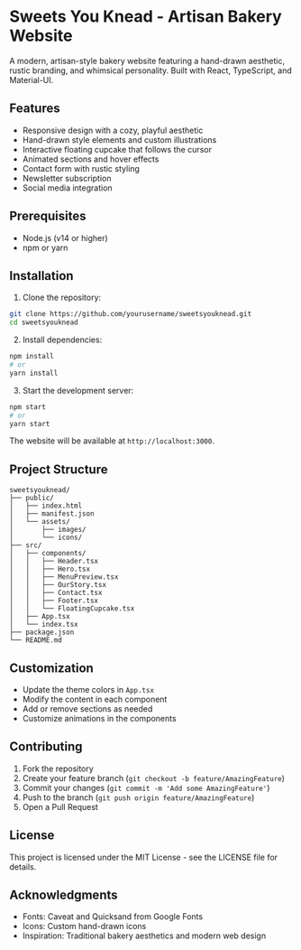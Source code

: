 # Sweets You Knead - Artisan Bakery Website

A modern, artisan-style bakery website featuring a hand-drawn aesthetic, rustic branding, and whimsical personality. Built with React, TypeScript, and Material-UI.

## Features

- Responsive design with a cozy, playful aesthetic
- Hand-drawn style elements and custom illustrations
- Interactive floating cupcake that follows the cursor
- Animated sections and hover effects
- Contact form with rustic styling
- Newsletter subscription
- Social media integration

## Prerequisites

- Node.js (v14 or higher)
- npm or yarn

## Installation

1. Clone the repository:
```bash
git clone https://github.com/yourusername/sweetsyouknead.git
cd sweetsyouknead
```

2. Install dependencies:
```bash
npm install
# or
yarn install
```

3. Start the development server:
```bash
npm start
# or
yarn start
```

The website will be available at `http://localhost:3000`.

## Project Structure

```
sweetsyouknead/
├── public/
│   ├── index.html
│   ├── manifest.json
│   └── assets/
│       ├── images/
│       └── icons/
├── src/
│   ├── components/
│   │   ├── Header.tsx
│   │   ├── Hero.tsx
│   │   ├── MenuPreview.tsx
│   │   ├── OurStory.tsx
│   │   ├── Contact.tsx
│   │   ├── Footer.tsx
│   │   └── FloatingCupcake.tsx
│   ├── App.tsx
│   └── index.tsx
├── package.json
└── README.md
```

## Customization

- Update the theme colors in `App.tsx`
- Modify the content in each component
- Add or remove sections as needed
- Customize animations in the components

## Contributing

1. Fork the repository
2. Create your feature branch (`git checkout -b feature/AmazingFeature`)
3. Commit your changes (`git commit -m 'Add some AmazingFeature'`)
4. Push to the branch (`git push origin feature/AmazingFeature`)
5. Open a Pull Request

## License

This project is licensed under the MIT License - see the LICENSE file for details.

## Acknowledgments

- Fonts: Caveat and Quicksand from Google Fonts
- Icons: Custom hand-drawn icons
- Inspiration: Traditional bakery aesthetics and modern web design